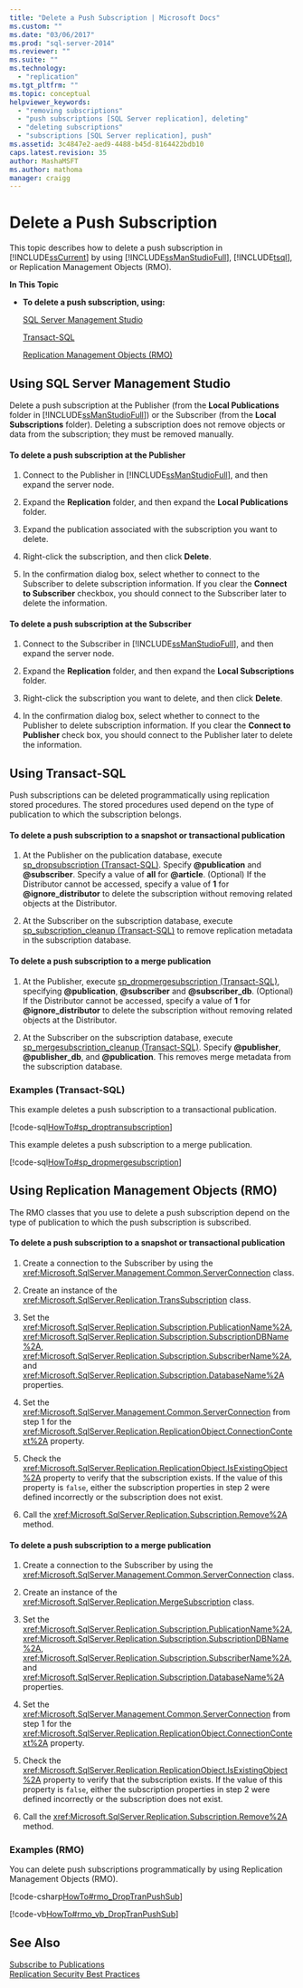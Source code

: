 ```yaml
---
title: "Delete a Push Subscription | Microsoft Docs"
ms.custom: ""
ms.date: "03/06/2017"
ms.prod: "sql-server-2014"
ms.reviewer: ""
ms.suite: ""
ms.technology: 
  - "replication"
ms.tgt_pltfrm: ""
ms.topic: conceptual
helpviewer_keywords: 
  - "removing subscriptions"
  - "push subscriptions [SQL Server replication], deleting"
  - "deleting subscriptions"
  - "subscriptions [SQL Server replication], push"
ms.assetid: 3c4847e2-aed9-4488-b45d-8164422bdb10
caps.latest.revision: 35
author: MashaMSFT
ms.author: mathoma
manager: craigg
---
```

# Delete a Push Subscription
  This topic describes how to delete a push subscription in [!INCLUDE[ssCurrent](../../includes/sscurrent-md.md)] by using [!INCLUDE[ssManStudioFull](../../includes/ssmanstudiofull-md.md)], [!INCLUDE[tsql](../../includes/tsql-md.md)], or Replication Management Objects (RMO).  
  
 **In This Topic**  
  
-   **To delete a push subscription, using:**  
  
     [SQL Server Management Studio](#SSMSProcedure)  
  
     [Transact-SQL](#TsqlProcedure)  
  
     [Replication Management Objects (RMO)](#RMOProcedure)  
  
##  <a name="SSMSProcedure"></a> Using SQL Server Management Studio  
 Delete a push subscription at the Publisher (from the **Local Publications** folder in [!INCLUDE[ssManStudioFull](../../includes/ssmanstudiofull-md.md)]) or the Subscriber (from the **Local Subscriptions** folder). Deleting a subscription does not remove objects or data from the subscription; they must be removed manually.  
  
#### To delete a push subscription at the Publisher  
  
1.  Connect to the Publisher in [!INCLUDE[ssManStudioFull](../../includes/ssmanstudiofull-md.md)], and then expand the server node.  
  
2.  Expand the **Replication** folder, and then expand the **Local Publications** folder.  
  
3.  Expand the publication associated with the subscription you want to delete.  
  
4.  Right-click the subscription, and then click **Delete**.  
  
5.  In the confirmation dialog box, select whether to connect to the Subscriber to delete subscription information. If you clear the **Connect to Subscriber** checkbox, you should connect to the Subscriber later to delete the information.  
  
#### To delete a push subscription at the Subscriber  
  
1.  Connect to the Subscriber in [!INCLUDE[ssManStudioFull](../../includes/ssmanstudiofull-md.md)], and then expand the server node.  
  
2.  Expand the **Replication** folder, and then expand the **Local Subscriptions** folder.  
  
3.  Right-click the subscription you want to delete, and then click **Delete**.  
  
4.  In the confirmation dialog box, select whether to connect to the Publisher to delete subscription information. If you clear the **Connect to Publisher** check box, you should connect to the Publisher later to delete the information.  
  
##  <a name="TsqlProcedure"></a> Using Transact-SQL  
 Push subscriptions can be deleted programmatically using replication stored procedures. The stored procedures used depend on the type of publication to which the subscription belongs.  
  
#### To delete a push subscription to a snapshot or transactional publication  
  
1.  At the Publisher on the publication database, execute [sp_dropsubscription &#40;Transact-SQL&#41;](/sql/relational-databases/system-stored-procedures/sp-dropsubscription-transact-sql). Specify **@publication** and **@subscriber**. Specify a value of **all** for **@article**. (Optional) If the Distributor cannot be accessed, specify a value of **1** for **@ignore_distributor** to delete the subscription without removing related objects at the Distributor.  
  
2.  At the Subscriber on the subscription database, execute [sp_subscription_cleanup &#40;Transact-SQL&#41;](/sql/relational-databases/system-stored-procedures/sp-subscription-cleanup-transact-sql) to remove replication metadata in the subscription database.  
  
#### To delete a push subscription to a merge publication  
  
1.  At the Publisher, execute [sp_dropmergesubscription &#40;Transact-SQL&#41;](/sql/relational-databases/system-stored-procedures/sp-dropmergesubscription-transact-sql), specifying **@publication**, **@subscriber** and **@subscriber_db**. (Optional) If the Distributor cannot be accessed, specify a value of **1** for **@ignore_distributor** to delete the subscription without removing related objects at the Distributor.  
  
2.  At the Subscriber on the subscription database, execute [sp_mergesubscription_cleanup &#40;Transact-SQL&#41;](/sql/relational-databases/system-stored-procedures/sp-mergesubscription-cleanup-transact-sql). Specify **@publisher**, **@publisher_db**, and **@publication**. This removes merge metadata from the subscription database.  
  
###  <a name="TsqlExample"></a> Examples (Transact-SQL)  
 This example deletes a push subscription to a transactional publication.  
  
 [!code-sql[HowTo#sp_droptransubscription](../../snippets/tsql/SQL15/replication/howto/tsql/droptranpullsub.sql#sp_droptransubscription)]  
  
 This example deletes a push subscription to a merge publication.  
  
 [!code-sql[HowTo#sp_dropmergesubscription](../../snippets/tsql/SQL15/replication/howto/tsql/dropmergepullsub.sql#sp_dropmergesubscription)]  
  
##  <a name="RMOProcedure"></a> Using Replication Management Objects (RMO)  
 The RMO classes that you use to delete a push subscription depend on the type of publication to which the push subscription is subscribed.  
  
#### To delete a push subscription to a snapshot or transactional publication  
  
1.  Create a connection to the Subscriber by using the <xref:Microsoft.SqlServer.Management.Common.ServerConnection> class.  
  
2.  Create an instance of the <xref:Microsoft.SqlServer.Replication.TransSubscription> class.  
  
3.  Set the <xref:Microsoft.SqlServer.Replication.Subscription.PublicationName%2A>, <xref:Microsoft.SqlServer.Replication.Subscription.SubscriptionDBName%2A>, <xref:Microsoft.SqlServer.Replication.Subscription.SubscriberName%2A>, and <xref:Microsoft.SqlServer.Replication.Subscription.DatabaseName%2A> properties.  
  
4.  Set the <xref:Microsoft.SqlServer.Management.Common.ServerConnection> from step 1 for the <xref:Microsoft.SqlServer.Replication.ReplicationObject.ConnectionContext%2A> property.  
  
5.  Check the <xref:Microsoft.SqlServer.Replication.ReplicationObject.IsExistingObject%2A> property to verify that the subscription exists. If the value of this property is `false`, either the subscription properties in step 2 were defined incorrectly or the subscription does not exist.  
  
6.  Call the <xref:Microsoft.SqlServer.Replication.Subscription.Remove%2A> method.  
  
#### To delete a push subscription to a merge publication  
  
1.  Create a connection to the Subscriber by using the <xref:Microsoft.SqlServer.Management.Common.ServerConnection> class.  
  
2.  Create an instance of the <xref:Microsoft.SqlServer.Replication.MergeSubscription> class.  
  
3.  Set the <xref:Microsoft.SqlServer.Replication.Subscription.PublicationName%2A>, <xref:Microsoft.SqlServer.Replication.Subscription.SubscriptionDBName%2A>, <xref:Microsoft.SqlServer.Replication.Subscription.SubscriberName%2A>, and <xref:Microsoft.SqlServer.Replication.Subscription.DatabaseName%2A> properties.  
  
4.  Set the <xref:Microsoft.SqlServer.Management.Common.ServerConnection> from step 1 for the <xref:Microsoft.SqlServer.Replication.ReplicationObject.ConnectionContext%2A> property.  
  
5.  Check the <xref:Microsoft.SqlServer.Replication.ReplicationObject.IsExistingObject%2A> property to verify that the subscription exists. If the value of this property is `false`, either the subscription properties in step 2 were defined incorrectly or the subscription does not exist.  
  
6.  Call the <xref:Microsoft.SqlServer.Replication.Subscription.Remove%2A> method.  
  
###  <a name="PShellExample"></a> Examples (RMO)  
 You can delete push subscriptions programmatically by using Replication Management Objects (RMO).  
  
 [!code-csharp[HowTo#rmo_DropTranPushSub](../../snippets/csharp/SQL15/replication/howto/cs/rmotestevelope.cs#rmo_droptranpushsub)]  
  
 [!code-vb[HowTo#rmo_vb_DropTranPushSub](../../snippets/visualbasic/SQL15/replication/howto/vb/rmotestenv.vb#rmo_vb_droptranpushsub)]  
  
## See Also  
 [Subscribe to Publications](subscribe-to-publications.md)   
 [Replication Security Best Practices](security/replication-security-best-practices.md)  
  
  
